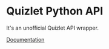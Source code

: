 # Quizlet Python API

It's an unofficial Quizlet API wrapper.


[Documentation](http://quizlet.readthedocs.io/en/latest/)